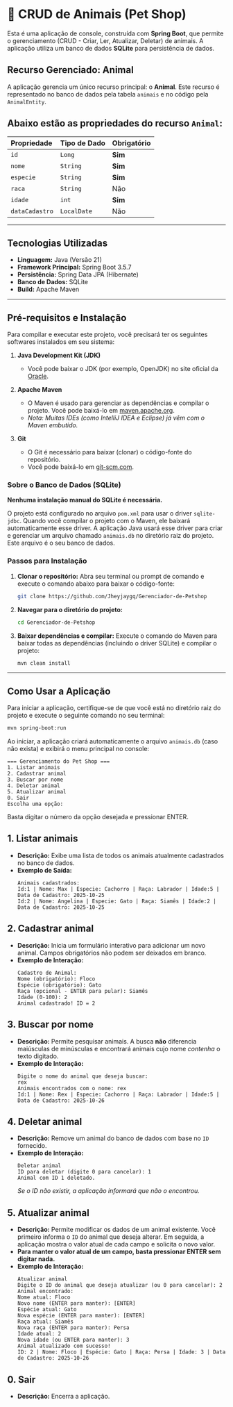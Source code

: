 
# 🐾 CRUD de Animais (Pet Shop)

Esta é uma aplicação de console, construída com **Spring Boot**, que permite o gerenciamento (CRUD - Criar, Ler, Atualizar, Deletar) de animais. A aplicação utiliza um banco de dados **SQLite** para persistência de dados.

## Recurso Gerenciado: Animal

A aplicação gerencia um único recurso principal: o **Animal**. Este recurso é representado no banco de dados pela tabela `animais` e no código pela `AnimalEntity`.

Abaixo estão as propriedades do recurso `Animal`:
---

| Propriedade | Tipo de Dado | Obrigatório |
| :--- | :--- | :--- |
| `id` | `Long` | **Sim** |
| `nome` | `String` | **Sim** |
| `especie` | `String` | **Sim** |
| `raca` | `String` | Não |
| `idade` | `int` | **Sim** |
| `dataCadastro` | `LocalDate` | Não |

---

## Tecnologias Utilizadas

  * **Linguagem:** Java (Versão 21)
  * **Framework Principal:** Spring Boot 3.5.7
  * **Persistência:** Spring Data JPA (Hibernate)
  * **Banco de Dados:** SQLite
  * **Build:** Apache Maven

-----

## Pré-requisitos e Instalação

Para compilar e executar este projeto, você precisará ter os seguintes softwares instalados em seu sistema:

1.  **Java Development Kit (JDK)**
    * Você pode baixar o JDK (por exemplo, OpenJDK) no site oficial da [Oracle](https://www.oracle.com/java/technologies/downloads/).

2.  **Apache Maven**
    * O Maven é usado para gerenciar as dependências e compilar o projeto. Você pode baixá-lo em [maven.apache.org](https://maven.apache.org/download.cgi).
    * *Nota: Muitas IDEs (como IntelliJ IDEA e Eclipse) já vêm com o Maven embutido.*

3.  **Git**
    * O Git é necessário para baixar (clonar) o código-fonte do repositório.
    * Você pode baixá-lo em [git-scm.com](https://git-scm.com/downloads).
      
### Sobre o Banco de Dados (SQLite)

**Nenhuma instalação manual do SQLite é necessária.**

O projeto está configurado no arquivo `pom.xml` para usar o driver `sqlite-jdbc`. Quando você compilar o projeto com o Maven, ele baixará automaticamente esse driver. A aplicação Java usará esse driver para criar e gerenciar um arquivo chamado `animais.db` no diretório raiz do projeto. Este arquivo é o seu banco de dados.


### Passos para Instalação

1.  **Clonar o repositório:**
    Abra seu terminal ou prompt de comando e execute o comando abaixo para baixar o código-fonte:

    ```bash
    git clone https://github.com/Jheyjaygq/Gerenciador-de-Petshop
    ```

2.  **Navegar para o diretório do projeto:**

    ```bash
    cd Gerenciador-de-Petshop
    ```

3.  **Baixar dependências e compilar:**
    Execute o comando do Maven para baixar todas as dependências (incluindo o driver SQLite) e compilar o projeto:

    ```bash
    mvn clean install
    ```

-----



## Como Usar a Aplicação


Para iniciar a aplicação, certifique-se de que você está no diretório raiz do projeto e execute o seguinte comando no seu terminal:

```bash
mvn spring-boot:run

```

Ao iniciar, a aplicação criará automaticamente o arquivo `animais.db` (caso não exista) e exibirá o menu principal no console:
```
=== Gerenciamento do Pet Shop ===
1. Listar animais
2. Cadastrar animal
3. Buscar por nome
4. Deletar animal
5. Atualizar animal
0. Sair
Escolha uma opção:
```

Basta digitar o número da opção desejada e pressionar ENTER.
## 1. Listar animais

  * **Descrição:** Exibe uma lista de todos os animais atualmente cadastrados no banco de dados.
  * **Exemplo de Saída:**
    ```
    Animais cadastrados:
    Id:1 | Nome: Max | Especie: Cachorro | Raça: Labrador | Idade:5 | Data de Cadastro: 2025-10-25
    Id:2 | Nome: Angelina | Especie: Gato | Raça: Siamês | Idade:2 | Data de Cadastro: 2025-10-25
    ```


## 2. Cadastrar animal

  * **Descrição:** Inicia um formulário interativo para adicionar um novo animal. Campos obrigatórios não podem ser deixados em branco.
  * **Exemplo de Interação:**
    ```
    Cadastro de Animal:
    Nome (obrigatório): Floco
    Espécie (obrigatório): Gato
    Raça (opcional - ENTER para pular): Siamês
    Idade (0-100): 2
    Animal cadastrado! ID = 2
    ```


## 3. Buscar por nome

  * **Descrição:** Permite pesquisar animais. A busca **não** diferencia maiúsculas de minúsculas e encontrará animais cujo nome *contenha* o texto digitado.
  * **Exemplo de Interação:**
    ```
    Digite o nome do animal que deseja buscar:
    rex
    Animais encontrados com o nome: rex
    Id:1 | Nome: Rex | Especie: Cachorro | Raça: Labrador | Idade:5 | Data de Cadastro: 2025-10-26
    ```


## 4. Deletar animal

  * **Descrição:** Remove um animal do banco de dados com base no `ID` fornecido.
  * **Exemplo de Interação:**
    ```
    Deletar animal
    ID para deletar (digite 0 para cancelar): 1
    Animal com ID 1 deletado.
    ```
    *Se o ID não existir, a aplicação informará que não o encontrou.*


## 5. Atualizar animal

  * **Descrição:** Permite modificar os dados de um animal existente. Você primeiro informa o `ID` do animal que deseja alterar. Em seguida, a aplicação mostra o valor atual de cada campo e solicita o novo valor.
  * **Para manter o valor atual de um campo, basta pressionar ENTER sem digitar nada.**
  * **Exemplo de Interação:**
    ```
    Atualizar animal
    Digite o ID do animal que deseja atualizar (ou 0 para cancelar): 2
    Animal encontrado:
    Nome atual: Floco
    Novo nome (ENTER para manter): [ENTER]
    Espécie atual: Gato
    Nova espécie (ENTER para manter): [ENTER]
    Raça atual: Siamês
    Nova raça (ENTER para manter): Persa
    Idade atual: 2
    Nova idade (ou ENTER para manter): 3
    Animal atualizado com sucesso!
    ID: 2 | Nome: Floco | Espécie: Gato | Raça: Persa | Idade: 3 | Data de Cadastro: 2025-10-26
    ```


## 0. Sair

  * **Descrição:** Encerra a aplicação.
